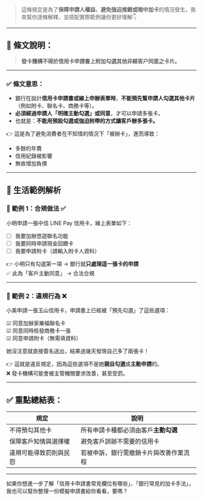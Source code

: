 > 這條規定是為了**保障申請人權益、避免強迫推銷或暗中加卡**的情況發生。我來幫你逐條解釋，並搭配實際範例讓你更好理解👇

---

## 📘 條文說明：

> **發卡機構不得於信用卡申請書上附加勾選其他非經客户同意之卡片。**

---

### ✅ 條文意思：

- 銀行在設計**信用卡申請書或線上申辦表單時**，**不能預先幫申請人勾選其他卡片**（例如附卡、聯名卡、商務卡等）。
- **必須經過申請人「明確主動勾選」或同意**，才可以申請多張卡。
- 也就是：**不能用預設勾選或強迫附帶的方式讓客戶辦多張卡。**

👉 這是為了避免消費者在不知情的情況下「被辦卡」，進而導致：
- 多餘的年費
- 信用紀錄被影響
- 無故增加負債

---

## 🧾 生活範例解析

### 📌 範例 1：合規做法 ✅

小明申請一張中信 LINE Pay 信用卡，線上表單如下：

- [ ] 我要加辦悠遊聯名功能  
- [ ] 我要同時申請現金回饋卡  
- [ ] 我要申請附卡（請輸入附卡人資料）

👉 小明只有勾選第一項 → 銀行就**只處理這一張卡的申請**  
✅ 此為「客戶主動同意」 → 合法合規

---

### 📌 範例 2：違規行為 ❌

小美申請一張玉山信用卡，申請書上已經被「預先勾選」了這些選項：

☑ 同意加辦家樂福聯名卡  
☑ 同意同時核發商務卡一張  
☑ 同意申請附卡（無需填資料）

她沒注意就直接簽名送出，結果過幾天發現自己多了兩張卡！

👉 這就是違反規定，因為這些選項不是她**親自勾選**或**主動申請**的。  
❌ 發卡機構可能會被主管機關要求改善，甚至受罰。

---

## ✅ 重點總結表：

| 規定                     | 說明 |
|--------------------------|------|
| 不得預勾其他卡           | 所有申請卡種都必須由客戶**主動勾選** |
| 保障客戶知情與選擇權     | 避免客戶誤辦不需要的信用卡 |
| 違規可能導致罰則與民怨   | 若被申訴，銀行需撤銷卡片與改善作業流程 |

---

如果你想進一步了解「信用卡申請書常見欄位有哪些」、「銀行常見的加卡手法」，我也可以幫你整理一份模擬申請書給你看看，要嗎？